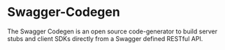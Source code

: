 # Swagger-Codegen
The Swagger Codegen is an open source code-generator to build server stubs and client SDKs directly from a Swagger defined RESTful API. 
